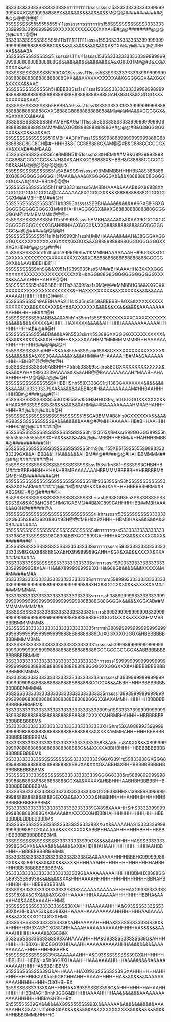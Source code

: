 3S3333333333SSS3333SSSh11111111111rssssssss153S3333333333399999999XXXXG89999988888X&&&&&&&&&&&&&&&&M@@@############@#@@@@@@@H
35SSSSSSS5555555555h11ssssssrrrssrrrrrrirs155SSSSSSSSSSSS333333333999933399999999GXXXXXXXXXXXXXXXXXAHB#@@########@@@@@####@@H
3S33333SSSSSSSSSS5h111s11111111111sssss15S3SS33S33333339999999999999999888888888G&&&&&&&&&&&&&&&&&&A&GXAB#@@###@@#BHAA&&&&ABA
3S3SSSSSSSSSSSSS51sssssss111s111sssss153SS33333333333399999999999888888888888888G&&&&&&&&&&&&&&&&&&A&XG88XHM#@#B&XX&XXXXX&&AG
3S3SSSSSSSSSSSS5159GXGSssssss111ssss5S3SS3333333333999999999989888888888888888888GXX&&&XXXXXXXXXXXA&XGGGGGGX&AXGGX&XXXXX&&AAG
3SSSSSSSSSSSSSSh5HBBBBBSsr1ss11sss1S3SSS33333333399999989999888888888888888888888888888888888888GAHX88GX&&XGGGGXXXXXXXXX&&AAG
3SSSSSSSSSSSSSSh5BBBBAA9ssss11sss1S3SS33333333399999999888888888888888888GXXG8888G8888888888888&M@@@MA&&XGGGGGX&XGXXXXXX&&AA8
3SSSSSSSSSSSSSShhAMBH&A9sr1111sss5SSSS3SSS33339999999998G888888888888G8GAM#MBAXGGG88888888888GA#@@@#B&G88GGGGGXXX&&XX&&&&&&AG
S5SSSSSSSSSSSSS519MBHAA3i1h11sss1SS5S9988889999999999888G88888888G8GG8GH@#HHHHB&8GGG888888GXAM@@#B&G888GGGGGGXXX&XXAB##M#BAA8
S5SSSSSSSSSSSSSS518BMBH51h51sssshS3&HBM###MB&G8939898888GG8888GGGGGGG8&##H&&A&AHXXGG88888X&HBBH&G88888GGGGGGG&&&&HM@@@@@@@@#X
S5SSSSSSSSSSSSSS51sSXBASSShsssssh9BMMMBBHHHHBBA8S3888888XG88GGGGGGGGGGH@MAA&AAA&8XGGGGGGX&&&&X88888888GGGGGGGX&A#@#MHBB##@@@H
S5SSSSSSSSSSSSS5h111sh33331sssss5AMBBHAAA&&AAAB&GX88888XXGGGGGGGGGGGGGA@#AAAAAAA8XGGGGX&&&&X8888888888GGGGGGGGXM@#MBHHBM###@H
S5SSSSSSSSSSSSS35111rh3993hsssssSBBBHAAA&&&&&&AA9GX88GGXGGGGGGGGGGGGGGXH#MHHAHHAGGGGGX&&XXG8888888888888GGGGGGGM@#MMBMMM#@@@H
S5SSSSSSSSSSSSS5h111r59999Sssssr5BMBHA&AA&&&&&AA39GGGGXGGGGGGGGGGGXXXXGG&HBBHHAXGGGX&&XXG888888888888GGGGGGGGGG&#@@#####@@@@H
S5SSSSSSSSSS5511s1h1s199993h1ssshHMMHAAAA&&&&AH&38GGGXXGGGGGXXXXXXXXXXXXGGXXXXGXGGX&&XG8888888888GGGGGGGGGGXXXXGXHBM#@@@@##@H
S5SSSSSSSSS5h11h1h5h1sS99999Shs11&MMMHAAAAAAAHH99GGXXXGGGXXXXXXXXXXXXXXXXXXXXXXGX&&XG8888888888888888888GGGGGGXX&&&AAHBBBHB@H
S5SSSSSSSSShhSG&&X951s1S39993ShssSM###BHAAAAHH83XXXXGGGXXXXXXXXXXXXXXXXXXXXXXXX&H&XGG888G8GGGGGGGGGGGGGXXXX&&&AAAAHHHHAHAB@@H
S5SSSSSSSS5h3&BBBBH8111s53399Sss1s9M@@##MMBBHG8&&XXGGXXXXXXXXXXXXXXXXXXXXXXXX&HHAXXXXXXXXX&&XXXXXX&&&&&&AAAAAAAAHHHHHHHHB@@@H
S5SSSSSSSS5h9ABBHAA&9111s1S35r;s5h58&BBBBBH&GX&&XXXXXXXXXXXXXXXXX&&&XXXXXX&&HBBAXXXXXXX&&&&&&XX&&&&&&&AAAAAAAAAAHHHHHHHB###@H
S5SSSSSSSSS59ABB&&A&X5hh1h35rirr155S98XXXXXXXXXGXXXXXXXXXX&&&&&&&&&XXXXX&AHHHHHAXXXXX&&A&&AHHHHHAAAAAAAAAAAAHHHHHHHHHAB#@##@H
S5SSSSSSSSS5S&BB&&&&A9h5533siirrir5S388GXXGGGGXXXXXXXXXXX&&&&&&&&&&XX&&&&HHHHHH&XXXX&AAHBM#MMMMMMMBHHHAAAAAAHHHHHHHHHB#@@@@@H
S5SSSSSSSSSSh9HBH&&AA85555SSSsiiiir1S988GXXXXXXXXXXXXXXXX&&&&&&&&&&A&X893GAAAA&&X&&&AHM@#MHAAAAAHB#MA&GAAAAAAHHHHHBHB@@@@@#@H
S5SSSSSSSSSSS59ABBHHHX55553SS995siiir588GGXXXXXXXXXXXXXX&&&&&&AAHAX8933339AAAA&&X&&AHB@@BAAAAAAAAAH#MAABHAHAAHHHHHHM@@@#@@#@H
S5SSSSSSSSSSSS5S9XHBBHShh558X338G91r;i138GGXXXXXXX&&&&&&&&&&AA&G933333339XA&A&&&&&ABB#@#H&AAAAAAAAAM#HHBAAHHHHHHBB#@####@@#@H
S5SSSSSSSSSSSSSS553GX9555hs15GH&HHG89s;;hGGGGGGXXXXXXX&&AHA&X893SSSSSSSS8&&&&&&&&&AHM@##BAAAAAAAAAHM#ABHAHHHHHHHB#@##@@####@H
S5SSSSSSSSSSSSSSSSS55SSSSS515SGABBMM#B8his9GXXXXXXX&&&A&XG93SSSSSSSSSSSS9A&&&&&&&&AA#@#@MHHAAAAAHHB#BHHAAHHHHHHB#@@@#######@H
S5SSSSSSSSSSSSSSSSSSSSSSSSSS3h;1SG515XBMXsrS98GGGGG89S55h5555555555555SS3XHA&&&&&&&AB#@@#MBBHHHBBM##HHAHHHBMBB#@###########@H
S5SSSSSSSSSSSSSSSSSSSSSSSSSS5hrhS8s,:155XB515SS5555S989333333339GX&&AHBBB&&HHA&&&&&&AHBM##@#####@@#HAHBBMMMM##@##@#########@H
S5SSSSSSSSSSSSSSSSSSSSSSSSSSS5ss153sii1rsS81hSSSSSS3GHBHHBM####BBBHHBHHHHA&HBBMBAAAAAAAHBBMMMBBBBBHAHBBBBBM#@MBHAB#########@H
S5SSSSSSSSSSSSSSSSSSSSSSSSSSSS1iih93S3SSShS3hSSSSSSSSSSSS38&&X&X&ABM#######@@#M@#MMH&XX88GXAAHHHHBBBBBHBM##BA&GGG8H#@@#####@H
S5SSSSSSSSSSSSSSSSSSSSSSSSSSSShrisrshS988G93h53SSSSSSSSSSSSSS38X&&XG8&HG88GHMG1GABM@##B&XG899GAHHHHHBB##MBHAAA&&&G8H@######@A
35SSSSSSSSSSSSSSSSSSSSSSSSSSSSSriiirirrssssrr53SSSSSSSSS333333GXG935hS893398G88GX93H@@#MBH&X9XHHHHHBMBHA&&&&&&&A&GXB########A
35SSSSSSSSSSSSSSSSSSSSSSSSSSSSSsirrrrrrrrrsssS33333333333333333398G893SSSSS398G839&BBXGGG899GAHHHHAXGX&&&&XXXXG&XX&########@H
35SSSSSSSSSSSSSSSSSSS333333S33Ssrrrrrrrsssrs593333333333333333333398GX&X888888GXABHX99999999GAHHH&GX&X&&&&XXXXX&XXA###M#####A
3SS333333SSSSSSSSS333333333333Ssirrrrrsssr1S99333333333333333339999999G&X&AHH&&&X89999999998XHH&G88G&&&&&&&&XXXXX&M#M#####M#A
3S3333333333333333333333333333Ssrrrrrrsrs598999333333333333333399999999999988999399999999888XHX88GGGX&&&&&&&XXXXAM#####MMMM#A
3S3333333333333333333333333333Ssrrrrrssh38899999933333333399999999999999999999999999999888888G88GGGGX&&&&&XGGXAB##MMMMMMMMM#A
3SSSSS3SS33333333333333333333331irrrrs59993999999999993339999999999999999999999999988888888888GGGGGXXX&&XXXX&HMMBBBBBBMMMMMM&
3S3SSSS3333333333333333333333335rrrrrsh388999999999999999999999999999999999999998888888888888GGXGGXXXGGGGX&HBBBBBBBBBBMMMMBM&
3S3SSS333333333333333333333333331rrsssss5399989999999999999999999999999899988888888888888888GGGGGGGGGGGX&ABBBBBBBBBBBBBBBBMM&
3SS333333333333333333333333333333hrrrssss1S99999999999999999999999999888888888888888888888GGGGXXGGGXXX&AHBBBBBBBBBBBBBMBBMMM&
3S33333333333333333333333333333333hrrsssssh39399999999999999999999988888888888888888888888GGGGX&&&ABBHHHHHBBBBBBBBBBBBBBMMMM&
3SSSSS333333333333333333333333333335rrssss139939999999999999999988888888888888888888888888GGXX&AXAMMHHHHHHHBBBBBBBBBBBBBBMBM&
3S33333333333333333333333333333333399si1SS3333339999999999998998888888888888888888888888GXXXXX&HBMBHAHHHHHBBBBBBBBBBBBBBBBBM&
3S3333333333333333333333333333333S3XHGhrs53XAG88993399999999899888888888888888888888888X&&XXXXAMMHAHHHHHHBBBBBBBBBBBBBBBBBBM&
3S3333333333333333333333333333333S8X&A8hsrs8A&XX&&&X899999999998888888888888888888888G&&&XXXXABBHBHHHHHBBBBBBBBBBBBBBBBBBBBM&
3S3333333333SSSSSSSSSSSS3333333339GGXG891rsS9833988GXGGG889988888888888888888888888GXA&XXXGXABBH&XBHHBBBBBBBBBHBBBBBBBBBBBBM&
3S3SSSS33333SSSSSSSSS333333333339GGGG83385rsS8898999999988998888888888888888888GGX&&&XXXXX&HBBHHHAABHBHBBBBBHHBBBBBBBBBBBBBM&
3S3SSS333333333333333333333333338GGG938&HHSs139889339999999988888888888888GGXX&&&&XXXXXX&HBBBHHHHHAHHHBHHHHHHBBBBBBBBBBBBBBM&
3S333333333333333333333333333339GX898XAAAHHSrhS33333999999998888888888GXX&AAA&&XXXXXXX&HBBBHAHHHHHHHHHHHHHHBBBBBBBBBBBBBBBBM&
3SSSSSSSSSSSSSSSSSSSS33SSSS33398XXGX&&AAAAHAS1S333339999999999988GGX&AAAAA&&XXXXXXX&ABBBHHAAAHHHHHHHBHHHHBBBHBBBBBBBBBBBBBBM&
3SSSSSSSSSSSSSSSSS333333333S39GX&&&&&AHHHHHHASSS33333333998GGGXX&&AAA&&&&&&&&&XX&AHBHHAHAAHHHHHHHHHHHAAHBBHHHHHBBBBBBBBBBBBM&
3S3333SSS33333333333333333338G&A&AAAAAHHHHBBBHG99999988GX&&&XG88G&&&&&&&&&&&XX&HHHHAAAHHHHHHHHHHHHHHHHAHBHHHHBBBBBBBBBBBBBBM&
3S3333333333333333333333S39G&AAAAAAAAAHHHHHBBMHX8888GGG893SSS98938&&&&&&&&XX&HHHAAAAHHHHHHHHHHHHHHHHBBHAHBHHHBHHHHHBBBBBBBBM&
3SSSSS3333333333333333SS38XAAAAAAAAAAAHHHHAXG93SS3333SSSS398X&X&G5X&&&&XGGXHHAAAAHHHAAAAAAAHHHHHHHHBBHA&AAAAHA&&&A&&AAAAHHHM&
3SSSSSSSSSSS3333333SSS38XAHHHAAAAAAHHHA&G93SSSS333SSS398X&AHH&3AA53&&&G88XHHAAAAHAAAAAAAAAHHHHHHHHAA&AAAAA&&&&XXXXXGGGGGX&HM&
3SSSSSSSSSSS33333SSS38XAHHAAAAAHHHHAX83SSSSS333SSS38X&AHHHHHBH3XAS5GXG88GHHAAAAHAAAAAAAAAAHHHHHAA&&&&&&AAAAAHHHHHAAAA&&XG8G&X
S5SSSSSSS33SSSSSSS98XAHAAAAHHHHA&G93SSS333SSSS39G&AHHHHHHHHHBBXGH8h58GG8XHHAAAHHAAAAAAAAAAHHHA&&&&&&&&AAAAAAAAAHHHHHHHHBBBHB&
S5SSSSSSSSSSSSS39G&AAAAAAHHHA&G93SSS3SSSSS39GX&HHHHHHHBBHBHHHBB&HX5h3GG8XHAAAHHHAAAAAAAHHHHA&&&&&&&&A&AAAAAAAAHHHHHA&BBBHBBM&
S5SSSSSSSSSSS39G&AHHAAAHHAXG93SSSSSSSS39GXAHHHHHHHAHHHHHHHHHHBBXA&5h59G8GHHAHHHAAAAHHHHHHA&&&&&&&&&AAAAAAAAAHHHHHHHHHG3GHBHBX
35SSSSSSSS398X&AHHHHHA&X893SSSSSS398G&AHHHHHHHHAHAAHHHHHHHHBBMAGH8hhh3GGG&BHHHHAAAAHHHHAA&&&&&&&AAAAAAAAAAAAHHHHHHHBBA&HBHHBX
Sh555555S39GX&&&&&&XG9S5555SS998X&&AAAAA&A&&&&&&&&&&AAAAAAHHXGXAX1s11h988G&A&&&&&&&&&A&&XXXXXXXXXX&&&&&&&&&&&&AHHBBBBMMBHHHHG
